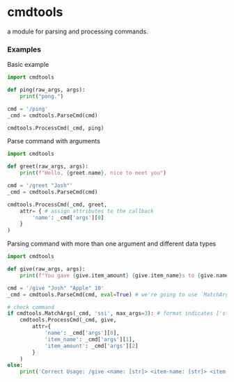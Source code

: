 # cmdtools
a module for parsing and processing commands.

### Examples
Basic example
```py
import cmdtools

def ping(raw_args, args):
    print("pong.")

cmd = '/ping'
_cmd = cmdtools.ParseCmd(cmd)

cmdtools.ProcessCmd(_cmd, ping)
```
  
Parse command with arguments
```py
import cmdtools

def greet(raw_args, args):
    print(f"Hello, {greet.name}, nice to meet you")

cmd = '/greet "Josh"'
_cmd = cmdtools.ParseCmd(cmd)

cmdtools.ProcessCmd(_cmd, greet,
    attr= { # assign attributes to the callback
        'name': _cmd['args'][0]
    }
)
```
  
Parsing command with more than one argument and different data types
```py
import cmdtools

def give(raw_args, args):
    print(f"You gave {give.item_amount} {give.item_name}s to {give.name}")

cmd = '/give "Josh" "Apple" 10'
_cmd = cmdtools.ParseCmd(cmd, eval=True) # we're going to use `MatchArgs` function which only supported for `eval` parsed command arguments

# check command
if cmdtools.MatchArgs(_cmd, 'ssi', max_args=3): # format indicates ['str','str','int'], only match 3 arguments
    cmdtools.ProcessCmd(_cmd, give,
        attr={
            'name': _cmd['args'][0],
            'item_name': _cmd['args'][1],
            'item_amount': _cmd['args'][2]
        }
    )
else:
    print('Correct Usage: /give <name: [str]> <item-name: [str]> <item-amount: [int]>')
```